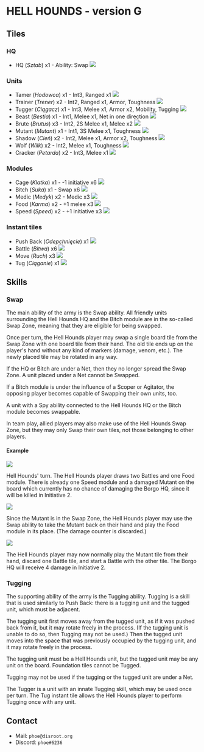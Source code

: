 # HELL HOUNDS - version G

## Tiles

### HQ
* HQ (*Sztab*) x1 - Ability: Swap
![](tiles/hq.png)

### Units
* Tamer (*Hodowca*) x1 - Int3, Ranged x1
![](tiles/tamer.png)
* Trainer (*Trener*) x2 - Int2, Ranged x1, Armor, Toughness
![](tiles/trainer.png)
* Tugger (*Ciągacz*) x1 - Int3, Melee x1, Armor x2, Mobility, Tugging
![](tiles/tugger.png)
* Beast (*Bestia*) x1 - Int1, Melee x1, Net in one direction
![](tiles/beast.png)
* Brute (*Brutus*) x3 - Int2, 2S Melee x1, Melee x2
![](tiles/brute.png)
* Mutant (*Mutant*) x1 - Int1, 3S Melee x1, Toughness
![](tiles/mutant.png)
* Shadow (*Cień*) x2 - Int2, Melee x1, Armor x2, Toughness
![](tiles/shadow.png)
* Wolf (*Wilk*) x2 - Int2, Melee x1, Toughness
![](tiles/wolf.png)
* Cracker (*Petarda*) x2 - Int3, Melee x1
![](tiles/cracker.png)

### Modules
* Cage (*Klatka*) x1 - -1 initiative x6
![](tiles/cage.png)
* Bitch (*Suka*) x1 - Swap x6
![](tiles/bitch.png)
* Medic (*Medyk*) x2 - Medic x3
![](tiles/medic.png)
* Food (*Karma*) x2 - +1 melee x3
![](tiles/food.png)
* Speed (*Speed*) x2 - +1 initiative x3
![](tiles/speed.png)

### Instant tiles
* Push Back (*Odepchnięcie*) x1
![](tiles/push-back.png)
* Battle (*Bitwa*) x6
![](tiles/battle.png)
* Move (*Ruch*) x3
![](tiles/move.png)
* Tug (*Ciąganie*) x1
![](tiles/tug.png)

## Skills

### Swap
The main ability of the army is the Swap ability. All friendly units surrounding the Hell Hounds HQ and the Bitch module are in the so-called Swap Zone, meaning that they are eligible for being swapped.

Once per turn, the Hell Hounds player may swap a single board tile from the Swap Zone with one board tile from their hand. The old tile ends up on the player's hand without any kind of markers (damage, venom, etc.). The newly placed tile may be rotated in any way.

If the HQ or Bitch are under a Net, then they no longer spread the Swap Zone. A unit placed under a Net cannot be Swapped.

If a Bitch module is under the influence of a Scoper or Agitator, the opposing player becomes capable of Swapping their own units, too.

A unit with a Spy ability connected to the Hell Hounds HQ or the Bitch module becomes swappable.

In team play, allied players may also make use of the Hell Hounds Swap Zone, but they may only Swap their own tiles, not those belonging to other players.

#### Example

![](manual/swap-1.png)

Hell Hounds' turn. The Hell Hounds player draws two Battles and one Food module. There is already one Speed module and a damaged Mutant on the board which currently has no chance of damaging the Borgo HQ, since it will be killed in Initiative 2.

![](manual/swap-2.png)

Since the Mutant is in the Swap Zone, the Hell Hounds player may use the Swap ability to take the Mutant back on their hand and play the Food module in its place. (The damage counter is discarded.)

![](manual/swap-3.png)

The Hell Hounds player may now normally play the Mutant tile from their hand, discard one Battle tile, and start a Battle with the other tile. The Borgo HQ will receive 4 damage in Initiative 2.

### Tugging
The supporting ability of the army is the Tugging ability. Tugging is a skill that is used similarly to Push Back: there is a tugging unit and the tugged unit, which must be adjacent.

The tugging unit first moves away from the tugged unit, as if it was pushed back from it, but it may rotate freely in the process. (If the tugging unit is unable to do so, then Tugging may not be used.) Then the tugged unit moves into the space that was previously occupied by the tugging unit, and it may rotate freely in the process.

The tugging unit must be a Hell Hounds unit, but the tugged unit may be any unit on the board. Foundation tiles cannot be Tugged.

Tugging may not be used if the tugging or the tugged unit are under a Net.

The Tugger is a unit with an innate Tugging skill, which may be used once per turn. The Tug instant tile allows the Hell Hounds player to perform Tugging once with any unit.

## Contact
* Mail: `phoe@disroot.org`
* Discord: `phoe#6236`

